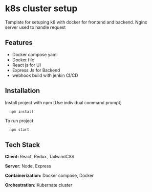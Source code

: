 
# k8s cluster setup

Template for setuping k8 with docker for frontend and backend. Nginx server used to handle request 




## Features

- Docker compose yaml
- Docker file
- React js for UI
- Express Js for Backend
- webhook build with jenkin CI/CD


## Installation

Install project with npm [Use individual command prompt]

```bash
  npm install
```

To run project
```
  npm start
```
    
## Tech Stack

**Client:** React, Redux, TailwindCSS

**Server:** Node, Express

**Containerization:** Docker compose, Docker

**Orchestration:** Kubernate cluster
